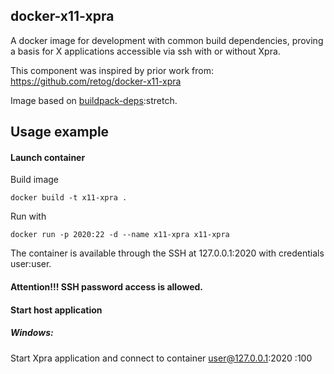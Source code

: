 
## docker-x11-xpra

A docker image for development with common build dependencies, proving a basis for X applications accessible via ssh with or without Xpra.

This component was inspired by prior work from:
https://github.com/retog/docker-x11-xpra

Image based on [buildpack-deps](https://hub.docker.com/_/buildpack-deps/):stretch.

## Usage example

#### Launch container
Build image 

    docker build -t x11-xpra .

Run with

    docker run -p 2020:22 -d --name x11-xpra x11-xpra 

The container is available through the SSH at 127.0.0.1:2020 with credentials user:user.

#### Attention!!! SSH password access is allowed.

#### Start host application
##### Windows:
Start Xpra application and connect to container user@127.0.0.1:2020 :100
